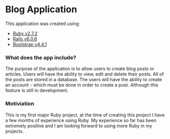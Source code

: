# **Blog Application**

This application was created using:

- [Ruby v2.7.2](https://ruby-doc.org/core-2.7.2/)
- [Rails v6.0.6](https://guides.rubyonrails.org/v6.0/)
- [Bootstrap v4.4.1](https://getbootstrap.com/docs/4.4/getting-started/introduction/)

### **What does the app include?**
The purpose of the application is to allow users to create blog posts or articles.
Users will have the ability to view, edit and delete their posts.
All of the posts are stored in a database.
The users will have the ability to create an account - which must be done in order to create a post. Although this feature is still in development.

### **Motiviation**
This is my first major Ruby project, at the time of creating this project I have a few months of experience using Ruby.
My experience so far has been extremely positive and I am looking forward to using more Ruby in my projects.
